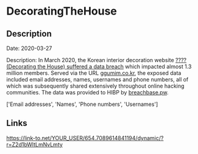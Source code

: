 # DecoratingTheHouse

## Description

Date: 2020-03-27

Description:
In March 2020, the Korean interior decoration website <a href="https://www.bleepingcomputer.com/news/security/hacker-leaks-386-million-user-records-from-18-companies-for-free/" target="_blank" rel="noopener">???? (Decorating the House) suffered a data breach</a> which impacted almost 1.3 million members. Served via the URL <a href="https://www.ggumim.co.kr/" target="_blank" rel="noopener">ggumim.co.kr</a>, the exposed data included email addresses, names, usernames and phone numbers, all of which was subsequently shared extensively throughout online hacking communities. The data was provided to HIBP by <a href="https://breachbase.pw/" target="_blank" rel="noopener">breachbase.pw</a>.


['Email addresses', 'Names', 'Phone numbers', 'Usernames']

## Links

https://link-to.net/YOUR_USER/654.7089614841194/dynamic/?r=Z2d1bWltLmNvLmty